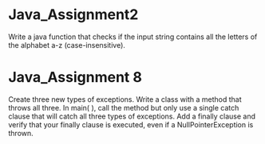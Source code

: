 # Java_Assignment2
Write a java function that checks if the input string contains all the letters of the alphabet a-z (case-insensitive).

# Java_Assignment 8
Create three new types of exceptions. Write a class with a method that throws all three. In main( ), 
call the method but only use a single catch clause that will catch all three types of exceptions. 
Add a finally clause and verify that your finally clause is executed, even if a NullPointerException is thrown.
